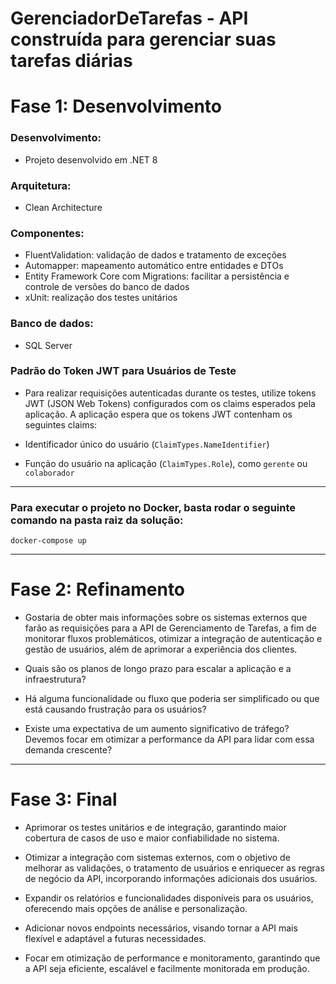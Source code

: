 # GerenciadorDeTarefas - API construída para gerenciar suas tarefas diárias

# Fase 1: Desenvolvimento

### Desenvolvimento: 
- Projeto desenvolvido em .NET 8

### Arquitetura: 
- Clean Architecture

### Componentes:
- FluentValidation: validação de dados e tratamento de exceções
- Automapper: mapeamento automático entre entidades e DTOs
- Entity Framework Core com Migrations: facilitar a persistência e controle de versões do banco de dados
- xUnit: realização dos testes unitários

### Banco de dados: 
- SQL Server

### Padrão do Token JWT para Usuários de Teste
- Para realizar requisições autenticadas durante os testes, utilize tokens JWT (JSON Web Tokens) configurados com os claims esperados pela aplicação. 
A aplicação espera que os tokens JWT contenham os seguintes claims:

- Identificador único do usuário (`ClaimTypes.NameIdentifier`)
- Função do usuário na aplicação (`ClaimTypes.Role`), como `gerente` ou `colaborador`

---

### Para executar o projeto no Docker, basta rodar o seguinte comando na pasta raiz da solução:

```
docker-compose up
```


---

# Fase 2: Refinamento
- Gostaria de obter mais informações sobre os sistemas externos que farão as requisições para a API de Gerenciamento de Tarefas, a fim de monitorar fluxos problemáticos, otimizar a integração de autenticação e gestão de usuários, além de aprimorar a experiência dos clientes.

- Quais são os planos de longo prazo para escalar a aplicação e a infraestrutura?

- Há alguma funcionalidade ou fluxo que poderia ser simplificado ou que está causando frustração para os usuários?

- Existe uma expectativa de um aumento significativo de tráfego? Devemos focar em otimizar a performance da API para lidar com essa demanda crescente?

---

# Fase 3: Final
- Aprimorar os testes unitários e de integração, garantindo maior cobertura de casos de uso e maior confiabilidade no sistema.

- Otimizar a integração com sistemas externos, com o objetivo de melhorar as validações, o tratamento de usuários e enriquecer as regras de negócio da API, incorporando informações adicionais dos usuários.

- Expandir os relatórios e funcionalidades disponíveis para os usuários, oferecendo mais opções de análise e personalização.

- Adicionar novos endpoints necessários, visando tornar a API mais flexível e adaptável a futuras necessidades.

- Focar em otimização de performance e monitoramento, garantindo que a API seja eficiente, escalável e facilmente monitorada em produção.
